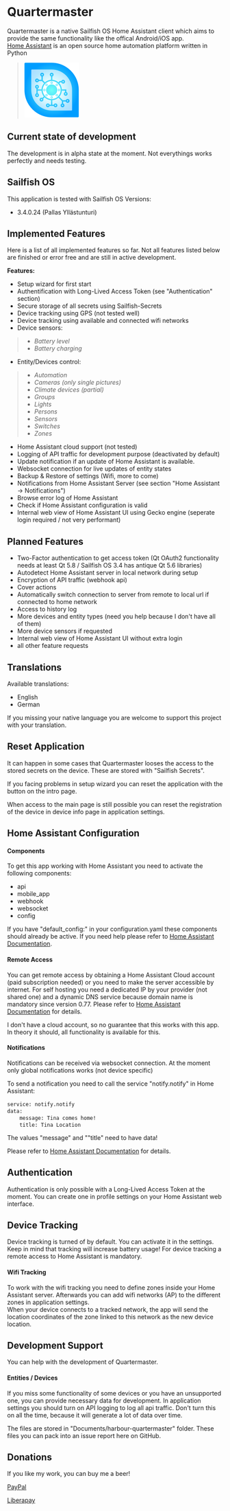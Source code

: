 # Quartermaster
Quartermaster is a native Sailfish OS Home Assistant client which aims to provide the same functionality like the offical Android/iOS app.  
[Home Assistant](https://www.home-assistant.io/) is an open source home automation platform written in Python

>![](icons/128x128/harbour-quartermaster.png)

## Current state of development
The development is in alpha state at the moment. Not everythings works perfectly and needs testing.

## Sailfish OS
This application is tested with Sailfish OS Versions:

- 3.4.0.24 (Pallas Yllästunturi)

## Implemented Features
Here is a list of all implemented features so far. Not all features listed below are finished or error free and are still in active development.

**Features:**

- Setup wizard for first start
- Authentification with Long-Lived Access Token (see "Authentication" section)
- Secure storage of all secrets using Sailfish-Secrets
- Device tracking using GPS (not tested well)
- Device tracking using available and connected wifi networks
- Device sensors:  
>  - *Battery level* 
>  - *Battery charging*
 
- Entity/Devices control:  
> 
>  - *Automation*
>  - *Cameras (only single pictures)*
>  - *Climate devices (partial)*
>  - *Groups*
>  - *Lights*
>  - *Persons*
>  - *Sensors*
>  - *Switches*
>  - *Zones*
 
- Home Assistant cloud support (not tested)
- Logging of API traffic for development purpose (deactivated by default)
- Update notification if an update of Home Assistant is available.
- Websocket connection for live updates of entity states
- Backup & Restore of settings (Wifi, more to come)
- Notifications from Home Assistant Server (see section "Home Assistant -> Notifications")
- Browse error log of Home Assistant
- Check if Home Assistant configuration is valid
- Internal web view of Home Assistant UI using Gecko engine (seperate login required / not very performant)

## Planned Features
- Two-Factor authentication to get access token (Qt OAuth2 functionality needs at least Qt 5.8 / Sailfish OS 3.4 has antique Qt 5.6 libraries)
- Autodetect Home Assistant server in local network during setup
- Encryption of API traffic (webhook api)
- Cover actions
- Automatically switch connection to server from remote to local url if connected to home network
- Access to history log
- More devices and entity types (need you help because I don't have all of them)
- More device sensors if requested
- Internal web view of Home Assistant UI without extra login
- all other feature requests

## Translations
Available translations:

- English
- German  
  
If you missing your native language you are welcome to support this project with your translation.

## Reset Application
It can happen in some cases that Quartermaster looses the access to the stored secrets on the device. These are stored with "Sailfish Secrets".

If you facing problems in setup wizard you can reset the application with the button on the intro page.

When access to the main page is still possible you can reset the registration of the device in device info page in application settings.


## Home Assistant Configuration
#### Components
To get this app working with Home Assistant you need to activate the following components:

- api
- mobile_app
- webhook
- websocket
- config

If you have "default_config:" in your configuration.yaml these components should already be active. If you need help please refer to [Home Assistant Documentation](https://www.home-assistant.io/docs/).

#### Remote Access

You can get remote access by obtaining a Home Assistant Cloud account (paid subscription needed) or you need to make the server accessible by internet. 
For self hosting you need a dedicated IP by your provider (not shared one) and a dynamic DNS service because domain name is mandatory since version 0.77.
Please refer to [Home Assistant Documentation](https://www.home-assistant.io/docs/configuration/remote/) for details.

I don't have a cloud account, so no guarantee that this works with this app. In theory it should, all functionality is available for this.

#### Notifications

Notifications can be received via websocket connection. At the moment only global notifications works (not device specific)

To send a notification you need to call the service "notify.notify" in Home Assistant:

	service: notify.notify
	data:
  		message: Tina comes home!
  		title: Tina Location

The values "message" and ""title" need to have data!

Please refer to [Home Assistant Documentation](https://www.home-assistant.io/docs/configuration/remote/) for details.

## Authentication
Authentication is only possible with a Long-Lived Access Token at the moment. 
You can create one in profile settings on your Home Assistant web interface.

## Device Tracking
Device tracking is turned of by default. You can activate it in the settings.
Keep in mind that tracking will increase battery usage!
For device tracking a remote access to Home Assistant is mandatory.

#### Wifi Tracking
To work with the wifi tracking you need to define zones inside your Home Assistant server.
Afterwards you can add wifi networks (AP) to the different zones in application settings.  
When your device connects to a tracked network, the app will send the location coordinates of the zone linked to this network as the new device location.


## Development Support
You can help with the development of Quartermaster.

#### Entities / Devices
If you miss some functionality of some devices or you have an unsupported one, you can provide necessary data for development.
In application settings you should turn on API logging to log all api traffic. Don't turn this on all the time, because it will generate a lot of data over time.
   
The files are stored in "Documents/harbour-quartermaster" folder. These files you can pack into an issue report here on GitHub.

## Donations

If you like my work, you can buy me a beer! 

[PayPal](https://www.paypal.com/paypalme/nubecula/1)

[Liberapay](https://liberapay.com/black-sheep-dev/donate)
